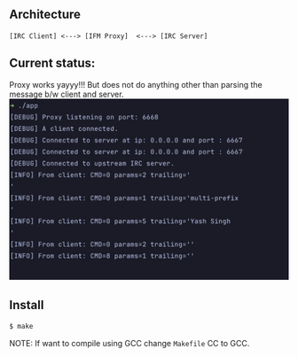 ## Architecture
    [IRC Client] <---> [IFM Proxy]  <---> [IRC Server]

## Current status:
Proxy works yayyy!!! But does not do anything other than parsing the message b/w client and server.
![Working](imgs/working1.png)

## Install
```bash 
$ make
```

NOTE: If want to compile using GCC change `Makefile` CC to GCC.

